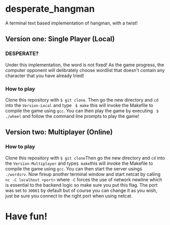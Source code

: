 # desperate_hangman
A terminal text based implementation of hangman, with a twist!
## Version one: Single Player (Local)

### DESPERATE?
Under this implementation, the word is not fixed! As the game progress, the computer opponent will delibrately choose wordlist that doesn't contain any character that you have already tried! 

### How to play
Clone this repository with ```$ git clone```. Then go the new directory and ```cd``` into the ```Version-Local``` and type ```
$ make``` this will invoke the Makefile to compile the game using ```gcc```. You can then play the game by executing ```
$ ./wheel``` and follow the command line prompts to play the game!

## Version two: Multiplayer (Online)

### How to play
Clone this repository with ```$ git clone```Then go the new directory and ```cd``` into the ```Version-Multiplayer``` and type```$ make```this will invoke the Makefile to compile the game using ```gcc```. You can then start the server using```$ ./wordsrv```. Now fireup another terminal window and start netcat by calling ```nc -C localhost <port>``` where ```-C``` forces the use of network newline which is essential to the backend logic so make sure you put this flag. The port was set to ```30001``` by default but of course you can change it as you wish, just be sure you connect to the right port when using netcat.

# Have fun!

